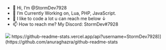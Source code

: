 - 👋 Hi, I’m @StormDev7928
- 👀 I’m Currently Working on, Lua, PHP, JavaScript.
- 🌱 I like to code a lot u can reach me below ↓
- 📫 How to reach me? My Discord: StormDev#7928
<img src= "https://github-readme-stats.vercel.app/api?username=StormDev7928&&show_icons=true&title_color=ffffff&icon_color=bb2acf&text_color=daf7dc&bg_color=151515">
https://github-readme-stats.vercel.app/api?username=StormDev7928)](https://github.com/anuraghazra/github-readme-stats

